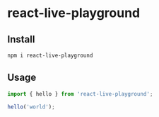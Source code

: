# react-live-playground

## Install

```bash
npm i react-live-playground
```

## Usage

```ts
import { hello } from 'react-live-playground';

hello('world');
```
